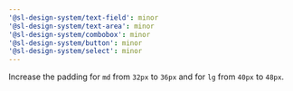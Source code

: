 ```yaml
---
'@sl-design-system/text-field': minor
'@sl-design-system/text-area': minor
'@sl-design-system/combobox': minor
'@sl-design-system/button': minor
'@sl-design-system/select': minor
---
```


Increase the padding for `md` from `32px` to `36px` and for `lg` from `40px` to `48px`.
